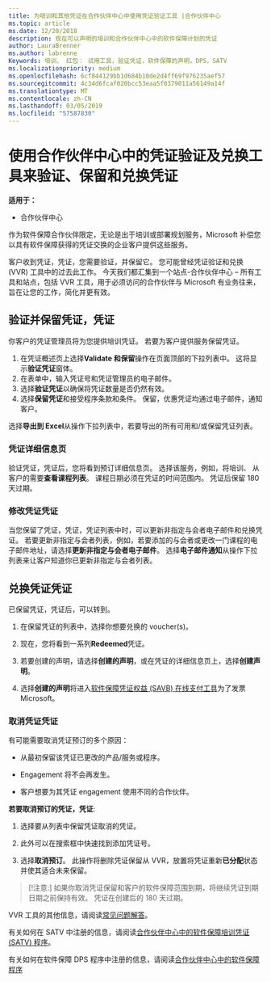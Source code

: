```yaml
---
title: 为培训和其他凭证在合作伙伴中心中使用凭证验证工具 |合作伙伴中心
ms.topic: article
ms.date: 12/20/2018
description: 现在可以声明的培训和合作伙伴中心中的软件保障计划的凭证
author: LauraBrenner
ms.author: labrenne
Keywords: 培训、 红包： 试用工具，验证凭证，软件保障的声明，DPS，SATV
ms.localizationpriority: medium
ms.openlocfilehash: 6cf844129bb1d684b10de2d4ff69f976235aef57
ms.sourcegitcommit: 4c34d6fcaf020bcc53eaa5f0379011a56149a14f
ms.translationtype: MT
ms.contentlocale: zh-CN
ms.lasthandoff: 03/05/2019
ms.locfileid: "57587830"
---
```

# <a name="use-the-voucher-validation-and-redemption-tool-in-partner-center-to-validate-reserve-and-redeem-vouchers"></a>使用合作伙伴中心中的凭证验证及兑换工具来验证、保留和兑换凭证 

**适用于：**

- 合作伙伴中心

作为软件保障合作伙伴限定，无论是出于培训或部署规划服务，Microsoft 补偿您以具有软件保障获得的凭证交换的企业客户提供这些服务。

客户收到凭证，凭证，您需要验证，并保留它。 您可能曾经凭证验证和兑换 (VVR) 工具中的过去此工作。 今天我们都汇集到一个站点-合作伙伴中心 – 所有工具和站点，包括 VVR 工具，用于必须访问的合作伙伴与 Microsoft 有业务往来，旨在让您的工作，简化并更有效。

## <a name="validate-and-reserve-a-voucher"></a>验证并保留凭证，凭证

你客户的凭证管理员将为您提供培训凭证。 若要为客户提供服务保留凭证。

1. 在凭证概述页上选择**Validate 和保留**操作在页面顶部的下拉列表中。 这将显示**验证凭证**窗体。
2. 在表单中，输入凭证号和凭证管理员的电子邮件。
3. 选择**验证凭证**以确保将凭证数量是否仍然有效。
4. 选择**保留凭证**和接受程序条款和条件。 保留，优惠凭证均通过电子邮件，通知客户。

选择**导出到 Excel**从操作下拉列表中，若要导出的所有可用和/或保留凭证列表。

### <a name="voucher-details-page"></a>凭证详细信息页

验证凭证，凭证后，您将看到预订详细信息页。 选择该服务，例如，将培训、 从客户的需要**查看课程列表**。
课程日期必须在凭证的时间范围内。 凭证后保留 180 天过期。

### <a name="modify-a-voucher"></a>修改凭证凭证

当您保留了凭证，凭证，凭证列表中时，可以更新非指定与会者电子邮件和兑换凭证。 若要更新非指定与会者列表，例如，若要添加的与会者或更改一门课程的电子邮件地址，请选择**更新非指定与会者电子邮件**。 选择**电子邮件通知**从操作下拉列表来让客户知道你已更新非指定与会者列表。

## <a name="redeem-a-voucher"></a>兑换凭证凭证

已保留凭证，凭证后，可以转到。 

1. 在保留凭证的列表中，选择你想要兑换的 voucher(s)。 
2. 现在，您将看到一系列**Redeemed**凭证。

4. 若要创建的声明，请选择**创建的声明**，或在凭证的详细信息页上，选择**创建声明**。

5. 选择**创建的声明**将进入[软件保障凭证权益 (SAVB) 在线支付工具](https://planningservices.partners.extranet.microsoft.com/en/Pages/getpaid.aspx)为了发票 Microsoft。


### <a name="cancel-a-voucher"></a>取消凭证凭证

有可能需要取消凭证预订的多个原因：

- 从最初保留该凭证已更改的产品/服务或程序。

- Engagement 将不会再发生。

- 客户想要为其凭证 engagement 使用不同的合作伙伴。

**若要取消预订的凭证，凭证**:

1. 选择要从列表中保留凭证取消的凭证。

2. 此外可以在搜索框中快速找到添加凭证号。 

3. 选择**取消预订**。 此操作将删除凭证保留从 VVR，放置将凭证重新**已分配**状态并使其适合未来保留。

>[!注意:] 如果你取消凭证保留和客户的软件保障范围到期，将继续凭证到期日期之前保持有效。 凭证在创建后的 180 天过期。

VVR 工具的其他信息，请阅读[常见问题解答](vvr-faq.md)。

有关如何在 SATV 中注册的信息，请阅读[合作伙伴中心中的软件保障培训凭证 (SATV) 程序](software-assurance-satv.md)。

有关如何在软件保障 DPS 程序中注册的信息，请阅读[合作伙伴中心中的软件保障程序](software-assurance-dps.md)

